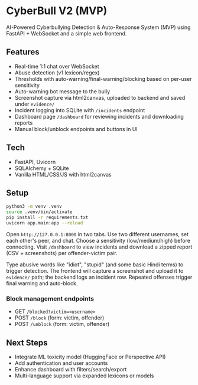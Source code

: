 # CyberBull V2 (MVP)

AI-Powered Cyberbullying Detection & Auto-Response System (MVP) using FastAPI + WebSocket and a simple web frontend.

## Features
- Real-time 1:1 chat over WebSocket
- Abuse detection (v1 lexicon/regex)
- Thresholds with auto-warning/final-warning/blocking based on per-user sensitivity
- Auto-warning bot message to the bully
- Screenshot capture via html2canvas, uploaded to backend and saved under `evidence/`
- Incident logging into SQLite with `/incidents` endpoint
- Dashboard page `/dashboard` for reviewing incidents and downloading reports
- Manual block/unblock endpoints and buttons in UI

## Tech
- FastAPI, Uvicorn
- SQLAlchemy + SQLite
- Vanilla HTML/CSS/JS with html2canvas

## Setup
```bash
python3 -m venv .venv
source .venv/bin/activate
pip install -r requirements.txt
uvicorn app.main:app --reload
```

Open `http://127.0.0.1:8000` in two tabs. Use two different usernames, set each other's peer, and chat. Choose a sensitivity (low/medium/high) before connecting.
Visit `/dashboard` to view incidents and download a zipped report (CSV + screenshots) per offender-victim pair.

Type abusive words like "idiot", "stupid" (and some basic Hindi terms) to trigger detection. The frontend will capture a screenshot and upload it to `evidence/` path; the backend logs an incident row. Repeated offenses trigger final warning and auto-block.

### Block management endpoints
- GET `/blocked?victim=<username>`
- POST `/block` (form: victim, offender)
- POST `/unblock` (form: victim, offender)

## Next Steps
- Integrate ML toxicity model (HuggingFace or Perspective API)
- Add authentication and user accounts
- Enhance dashboard with filters/search/export
- Multi-language support via expanded lexicons or models
